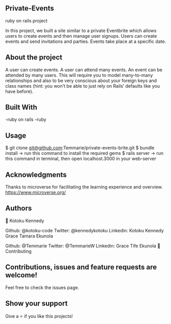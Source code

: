 ## Private-Events

ruby on rails project

In this project, we built a site similar to a private Eventbrite which allows users to create events and then manage user signups. Users can create events and send invitations and parties. Events take place at a specific date.

## About the project
A user can create events. A user can attend many events. An event can be attended by many users. This will require you to model many-to-many relationships and also to be very conscious about your foreign keys and class names (hint: you won’t be able to just rely on Rails’ defaults like you have before).

## Built With
-ruby on rails
-ruby

## Usage
$ git clone git@github.com:Temmarie/private-events-brite.git
$ bundle install -> run this command to install the required gems
$ rails server -> run this command in terminal, then open localhost.3000 in your web-server

## Acknowledgments
Thanks to microverse for facilitating the learning experience and overview.
https://www.microverse.org/


## Authors
👤 Kotoku Kennedy

Github: @kotoku-code
Twitter: @kennedykotoku
Linkedin: Kotoku Kennedy
Grace Tamara Ekunola

Github: @Temmarie
Twitter: @TemmarieW
Linkedin: Grace Tife Ekunola
🤝 Contributing

## Contributions, issues and feature requests are welcome!

Feel free to check the issues page.

## Show your support
Give a ⭐️ if you like this projects!